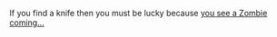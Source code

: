 If you find a knife then you must be lucky because [you see a Zombie coming...](knife/seeZombie.md)


 